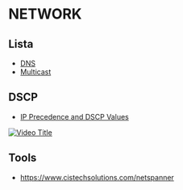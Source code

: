# NETWORK

## Lista
* [DNS](dns.md)
* [Multicast](multicast.md)

## DSCP
* [IP Precedence and DSCP Values](https://networklessons.com/quality-of-service/ip-precedence-dscp-values)


[![Video Title](https://img.youtube.com/vi/JZfs5qUbUjQ/0.jpg)](https://www.youtube.com/watch?v=JZfs5qUbUjQ)


## Tools
- https://www.cistechsolutions.com/netspanner

